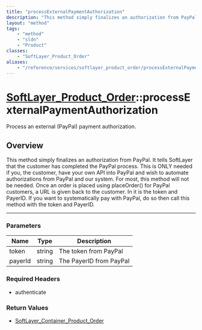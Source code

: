 ```yaml
---
title: "processExternalPaymentAuthorization"
description: "This method simply finalizes an authorization from PayPal. It tells SoftLayer that the customer has completed the PayPal... "
layout: "method"
tags:
    - "method"
    - "sldn"
    - "Product"
classes:
    - "SoftLayer_Product_Order"
aliases:
    - "/reference/services/softlayer_product_order/processExternalPaymentAuthorization"
---
```

# [SoftLayer_Product_Order](/reference/services/SoftLayer_Product_Order)::processExternalPaymentAuthorization


Process an external (PayPal) payment authorization.


## Overview 
This method simply finalizes an authorization from PayPal. It tells SoftLayer that the customer has completed the PayPal process. This is ONLY needed if you, the customer, have your own API into PayPal and wish to automate authorizations from PayPal and our system. For most, this method will not be needed. Once an order is placed using placeOrder() for PayPal customers, a URL is given back to the customer. In it is the token and PayerID. If you want to systematically pay with PayPal, do so then call this method with the token and PayerID. 

-----

### Parameters 
|Name | Type | Description |
| --- | --- | --- |
|token| string| The token from PayPal|
|payerId| string| The PayerID from PayPal|


### Required Headers
* authenticate


### Return Values
* <a href='/reference/datatypes/SoftLayer_Container_Product_Order'>SoftLayer_Container_Product_Order </a>




